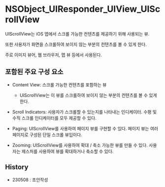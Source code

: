 # NSObject_UIResponder_UIView_UIScrollView

UIScrollView는 iOS 앱에서 스크롤 가능한 컨텐츠를 제공하기 위해 사용되는 뷰. 

또한 사용자가 화면을 스크롤하여 보이지 않는 부분의 컨텐츠를 볼 수 있게 한다. 

주로 이미지 뷰어, 웹 브라우저, 맵 뷰 등에서 사용된다.

## 포함된 주요 구성 요소

- Content View: 스크롤 가능한 컨텐츠를 포함하는 뷰
  - UIScrollView는 이 뷰를 스크롤하여 보이지 않는 부분의 컨텐츠를 볼 수 있게 한다.

- Scroll Indicators: 사용자가 스크롤할 수 있는지를 나타내는 인디케이터. 수평 및 수직 스크롤 인디케이터를 모두 제공할 수 있다.

- Paging: UIScrollView를 사용하여 페이지 뷰를 구현할 수 있다. 페이지 뷰는 여러 페이지로 구성된 단일 스크롤 뷰입이다.

- Zooming: UIScrollView를 사용하여 확대 / 축소 가능한 뷰를 만들 수 있다. 사용자는 제스처를 사용하여 뷰를 확대하거나 축소할 수 있다.


## History
- 230508 : 초안작성

